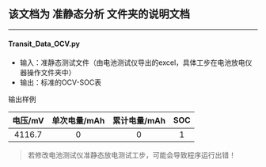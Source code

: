 ## 该文档为 准静态分析 文件夹的说明文档
***
#### Transit_Data_OCV.py
- 输入：准静态测试文件（由电池测试仪导出的excel，具体工步在电池放电仪器操作文件夹中）
- 输出：标准的OCV-SOC表

输出样例

 | 电压/mV | 单次电量/mAh | 累计电量/mAh | SOC |
 |:-------:|:-----------:|:-----------:|:---:|
 | 4116.7  |      0      |      0      |  1  |

>若修改电池测试仪准静态放电测试工步，可能会导致程序运行出错！
